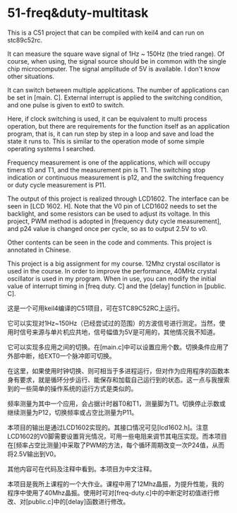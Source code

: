 #  51-freq&duty-multitask

This is a C51 project that can be compiled with keil4 and can run on stc89c52rc.

It can measure the square wave signal of 1Hz ~ 150Hz (the tried range). Of course, when using, the signal source should be in common with the single chip microcomputer. The signal amplitude of 5V is available. I don't know other situations.

It can switch between multiple applications. The number of applications can be set in [main. C]. External interrupt is applied to the switching condition, and one pulse is given to ext0 to switch.

Here, if clock switching is used, it can be equivalent to multi process operation, but there are requirements for the function itself as an application program, that is, it can run step by step in a loop and save and load the state it runs to. This is similar to the operation mode of some simple operating systems I searched.

Frequency measurement is one of the applications, which will occupy timers t0 and T1, and the measurement pin is T1. The switching stop indication or continuous measurement is p12, and the switching frequency or duty cycle measurement is P11.

The output of this project is realized through LCD1602. The interface can be seen in [LCD 1602. H]. Note that the V0 pin of LCD1602 needs to set the backlight, and some resistors can be used to adjust its voltage. In this project, PWM method is adopted in [frequency duty cycle measurement], and p24 value is changed once per cycle, so as to output 2.5V to v0.

Other contents can be seen in the code and comments. This project is annotated in Chinese.

This project is a big assignment for my course. 12Mhz crystal oscillator is used in the course. In order to improve the performance, 40MHz crystal oscillator is used in my program. When in use, you can modify the initial value of interrupt timing in [freq duty. C] and the [delay] function in [public. C].

 这是一个可用keil4编译的C51项目，可在STC89C52RC上运行。

它可以实现对1Hz~150Hz（已经尝试过的范围）的方波信号进行测定。当然，使用时信号来源与单片机应共地，信号幅值为5V是可用的，其他情况我不知道。

它可以实现多应用之间的切换。在[main.c]中可以设置应用个数。切换条件应用了外部中断，给EXT0一个脉冲即可切换。

在这里，如果使用时钟切换、则可相当于多进程运行，但对作为应用程序的函数本身有要求，就是循环分步运行、能保存和加载自己运行到的状态。这一点与我搜索到的一些简单的操作系统的运行方式是类似的。

频率测量为其中一个应用，会占据计时器T0和T1，测量脚为T1。切换停止示数或继续测量为P12，切换频率或占空比测量为P11。

本项目的输出是通过LCD1602实现的。其接口情况可见[lcd1602.h]。注意LCD1602的V0脚需要设置背光情况，可用一些电阻来调节其电压实现。而本项目在[频率占空比测量]中采取了PWM的方法，每个循环周期改变一次P24值，从而将2.5V输出到V0。

其他内容可在代码及注释中看到。本项目为中文注释。

本项目是我所上课程的一个大作业。课程中用了12Mhz晶振，为提升性能，我的程序中使用了40Mhz晶振。使用时可对[freq-duty.c]中的中断定时初值进行修改、对[public.c]中的[delay]函数进行修改。